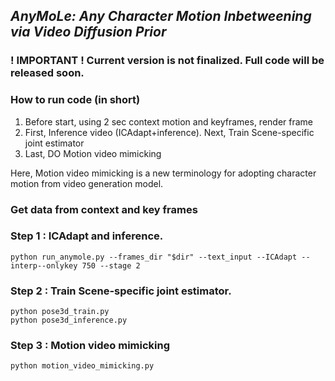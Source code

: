 ## ___***AnyMoLe: Any Character Motion Inbetweening via Video Diffusion Prior***___
<!-- ![](./assets/logo_long.png#gh-light-mode-only){: width="50%"} -->
<!-- ![](./assets/logo_long_dark.png#gh-dark-mode-only=100x20) -->
### ! IMPORTANT ! Current version is not finalized. Full code will be released soon.


### How to run code (in short)
1.  Before start, using 2 sec context motion and keyframes, render frame
2. First, Inference video (ICAdapt+inference). Next, Train Scene-specific joint estimator
3. Last, DO Motion video mimicking 


Here, Motion video mimicking is a new terminology for adopting character motion from video generation model.

### Get data from context and key frames


### Step 1 : ICAdapt and inference.
    python run_anymole.py --frames_dir "$dir" --text_input --ICAdapt --interp--onlykey 750 --stage 2

### Step 2 : Train Scene-specific joint estimator.
    python pose3d_train.py
    python pose3d_inference.py
    
### Step 3 : Motion video mimicking
    python motion_video_mimicking.py
